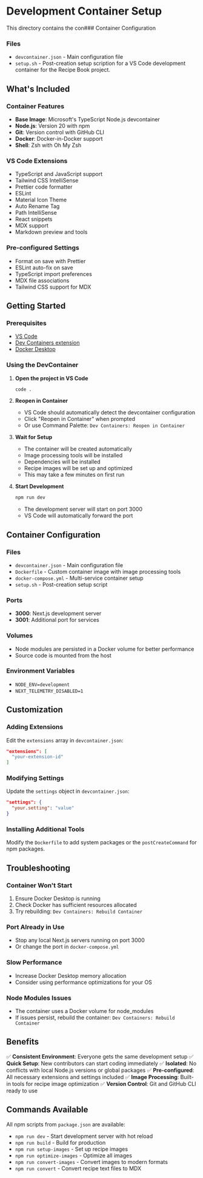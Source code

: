 # Development Container Setup

This directory contains the con### Container Configuration

### Files
- `devcontainer.json` - Main configuration file
- `setup.sh` - Post-creation setup scription for a VS Code development container for the Recipe Book project.

## What's Included

### Container Features
- **Base Image**: Microsoft's TypeScript Node.js devcontainer
- **Node.js**: Version 20 with npm
- **Git**: Version control with GitHub CLI
- **Docker**: Docker-in-Docker support
- **Shell**: Zsh with Oh My Zsh

### VS Code Extensions
- TypeScript and JavaScript support
- Tailwind CSS IntelliSense
- Prettier code formatter
- ESLint
- Material Icon Theme
- Auto Rename Tag
- Path IntelliSense
- React snippets
- MDX support
- Markdown preview and tools

### Pre-configured Settings
- Format on save with Prettier
- ESLint auto-fix on save
- TypeScript import preferences
- MDX file associations
- Tailwind CSS support for MDX

## Getting Started

### Prerequisites
- [VS Code](https://code.visualstudio.com/)
- [Dev Containers extension](https://marketplace.visualstudio.com/items?itemName=ms-vscode-remote.remote-containers)
- [Docker Desktop](https://www.docker.com/products/docker-desktop/)

### Using the DevContainer

1. **Open the project in VS Code**
   ```bash
   code .
   ```

2. **Reopen in Container**
   - VS Code should automatically detect the devcontainer configuration
   - Click "Reopen in Container" when prompted
   - Or use Command Palette: `Dev Containers: Reopen in Container`

3. **Wait for Setup**
   - The container will be created automatically
   - Image processing tools will be installed
   - Dependencies will be installed
   - Recipe images will be set up and optimized
   - This may take a few minutes on first run

4. **Start Development**
   ```bash
   npm run dev
   ```
   - The development server will start on port 3000
   - VS Code will automatically forward the port

## Container Configuration

### Files
- `devcontainer.json` - Main configuration file
- `Dockerfile` - Custom container image with image processing tools
- `docker-compose.yml` - Multi-service container setup
- `setup.sh` - Post-creation setup script

### Ports
- **3000**: Next.js development server
- **3001**: Additional port for services

### Volumes
- Node modules are persisted in a Docker volume for better performance
- Source code is mounted from the host

### Environment Variables
- `NODE_ENV=development`
- `NEXT_TELEMETRY_DISABLED=1`

## Customization

### Adding Extensions
Edit the `extensions` array in `devcontainer.json`:
```json
"extensions": [
  "your-extension-id"
]
```

### Modifying Settings
Update the `settings` object in `devcontainer.json`:
```json
"settings": {
  "your.setting": "value"
}
```

### Installing Additional Tools
Modify the `Dockerfile` to add system packages or the `postCreateCommand` for npm packages.

## Troubleshooting

### Container Won't Start
1. Ensure Docker Desktop is running
2. Check Docker has sufficient resources allocated
3. Try rebuilding: `Dev Containers: Rebuild Container`

### Port Already in Use
- Stop any local Next.js servers running on port 3000
- Or change the port in `docker-compose.yml`

### Slow Performance
- Increase Docker Desktop memory allocation
- Consider using performance optimizations for your OS

### Node Modules Issues
- The container uses a Docker volume for node_modules
- If issues persist, rebuild the container: `Dev Containers: Rebuild Container`

## Benefits

✅ **Consistent Environment**: Everyone gets the same development setup
✅ **Quick Setup**: New contributors can start coding immediately
✅ **Isolated**: No conflicts with local Node.js versions or global packages
✅ **Pre-configured**: All necessary extensions and settings included
✅ **Image Processing**: Built-in tools for recipe image optimization
✅ **Version Control**: Git and GitHub CLI ready to use

## Commands Available

All npm scripts from `package.json` are available:
- `npm run dev` - Start development server with hot reload
- `npm run build` - Build for production
- `npm run setup-images` - Set up recipe images
- `npm run optimize-images` - Optimize all images
- `npm run convert-images` - Convert images to modern formats
- `npm run convert` - Convert recipe text files to MDX
